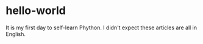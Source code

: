 # hello-world
It is my first day to self-learn Phython.
I didn't expect these articles are all in English.
